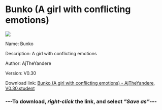# Bunko (A girl with conflicting emotions)

<img src = "https://raw.githubusercontent.com/Arbiter1223/Daigaku-Gurashi-Custom-Students/master/Students/Files/Bunko%20(A%20girl%20with%20conflicting%20emotions).png">

Name: Bunko

Description: A girl with conflicting emotions

Author: AjTheYandere

Version: V0.30

Download link: <a href="https://raw.githubusercontent.com/Arbiter1223/Daigaku-Gurashi-Custom-Students/master/Students/Files/Bunko%20(A%20girl%20with%20conflicting%20emotions)%20-%20AjTheYandere%2C%20V0.30.student">Bunko (A girl with conflicting emotions) - AjTheYandere, V0.30.student</a>

### ---**To download, _right-click_ the link, and select _"Save as"_**---
